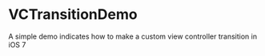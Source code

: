 VCTransitionDemo
================

A simple demo indicates how to make a custom view controller transition in iOS 7
